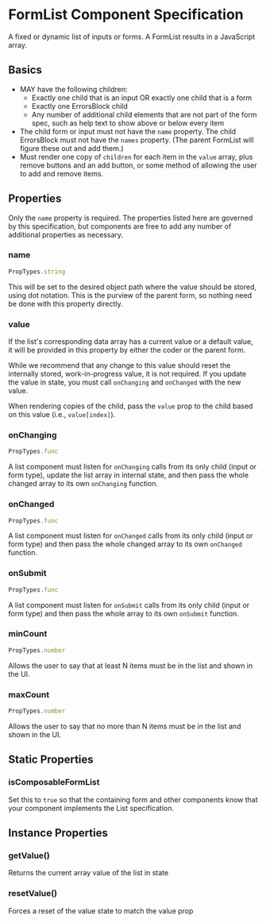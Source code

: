 # FormList Component Specification

A fixed or dynamic list of inputs or forms. A FormList results in a JavaScript array.

## Basics

- MAY have the following children:
  - Exactly one child that is an input OR exactly one child that is a form
  - Exactly one ErrorsBlock child
  - Any number of additional child elements that are not part of the form spec, such as help text to show above or below every item
- The child form or input must not have the `name` property. The child ErrorsBlock must not have the `names` property. (The parent FormList will figure these out and add them.)
- Must render one copy of `children` for each item in the `value` array, plus remove buttons and an add button, or some method of allowing the user to add and remove items.

## Properties

Only the `name` property is required. The properties listed here are governed by this specification, but components are free to add any number of additional properties as necessary.

### name

```js
PropTypes.string
```

This will be set to the desired object path where the value should be stored, using dot notation. This is the purview of the parent form, so nothing need be done with this property directly.

### value

If the list's corresponding data array has a current value or a default value, it will be provided in this property by either the coder or the parent form.

While we recommend that any change to this value should reset the internally stored, work-in-progress value, it is not required. If you update the value in state, you must call `onChanging` and `onChanged` with the new value.

When rendering copies of the child, pass the `value` prop to the child based on this value (i.e., `value[index]`).

### onChanging

```js
PropTypes.func
```

A list component must listen for `onChanging` calls from its only child (input or form type), update the list array in internal state, and then pass the whole changed array to its own `onChanging` function.

### onChanged

```js
PropTypes.func
```

A list component must listen for `onChanged` calls from its only child (input or form type) and then pass the whole changed array to its own `onChanged` function.

### onSubmit

```js
PropTypes.func
```

A list component must listen for `onSubmit` calls from its only child (input or form type) and then pass the whole array to its own `onSubmit` function.

### minCount

```js
PropTypes.number
```

Allows the user to say that at least N items must be in the list and shown in the UI.

### maxCount

```js
PropTypes.number
```

Allows the user to say that no more than N items must be in the list and shown in the UI.

## Static Properties

### isComposableFormList

Set this to `true` so that the containing form and other components know that your component implements the List specification.

## Instance Properties

### getValue()

Returns the current array value of the list in state

### resetValue()

Forces a reset of the value state to match the value prop
